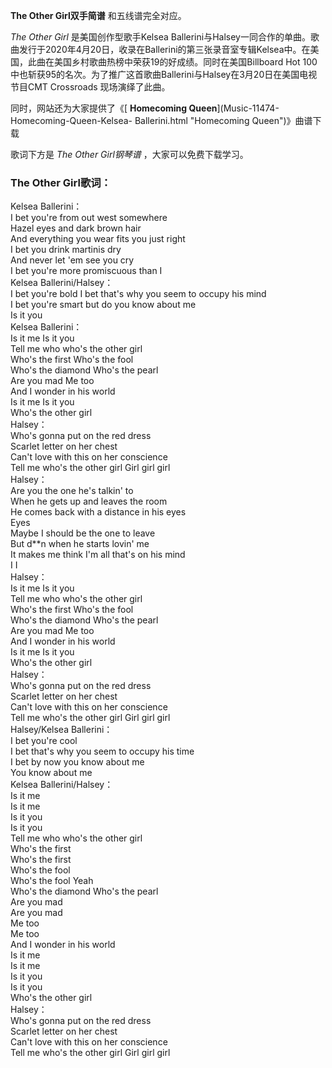

**The Other Girl双手简谱** 和五线谱完全对应。

_The Other Girl_ 是美国创作型歌手Kelsea
Ballerini与Halsey一同合作的单曲。歌曲发行于2020年4月20日，收录在Ballerini的第三张录音室专辑Kelsea中。在美国，此曲在美国乡村歌曲热榜中荣获19的好成绩。同时在美国Billboard
Hot 100中也斩获95的名次。为了推广这首歌曲Ballerini与Halsey在3月20日在美国电视节目CMT Crossroads 现场演绎了此曲。

同时，网站还为大家提供了《[ **Homecoming Queen**](Music-11474-Homecoming-Queen-Kelsea-
Ballerini.html "Homecoming Queen")》曲谱下载

歌词下方是 _The Other Girl钢琴谱_ ，大家可以免费下载学习。

### The Other Girl歌词：

Kelsea Ballerini：  
I bet you're from out west somewhere  
Hazel eyes and dark brown hair  
And everything you wear fits you just right  
I bet you drink martinis dry  
And never let 'em see you cry  
I bet you're more promiscuous than I  
Kelsea Ballerini/Halsey：  
I bet you're bold I bet that's why you seem to occupy his mind  
I bet you're smart but do you know about me  
Is it you  
Kelsea Ballerini：  
Is it me Is it you  
Tell me who who's the other girl  
Who's the first Who's the fool  
Who's the diamond Who's the pearl  
Are you mad Me too  
And I wonder in his world  
Is it me Is it you  
Who's the other girl  
Halsey：  
Who's gonna put on the red dress  
Scarlet letter on her chest  
Can't love with this on her conscience  
Tell me who's the other girl Girl girl girl  
Halsey：  
Are you the one he's talkin' to  
When he gets up and leaves the room  
He comes back with a distance in his eyes  
Eyes  
Maybe I should be the one to leave  
But d**n when he starts lovin' me  
It makes me think I'm all that's on his mind  
I I  
Halsey：  
Is it me Is it you  
Tell me who who's the other girl  
Who's the first Who's the fool  
Who's the diamond Who's the pearl  
Are you mad Me too  
And I wonder in his world  
Is it me Is it you  
Who's the other girl  
Halsey：  
Who's gonna put on the red dress  
Scarlet letter on her chest  
Can't love with this on her conscience  
Tell me who's the other girl Girl girl girl  
Halsey/Kelsea Ballerini：  
I bet you're cool  
I bet that's why you seem to occupy his time  
I bet by now you know about me  
You know about me  
Kelsea Ballerini/Halsey：  
Is it me  
Is it me  
Is it you  
Is it you  
Tell me who who's the other girl  
Who's the first  
Who's the first  
Who's the fool  
Who's the fool Yeah  
Who's the diamond Who's the pearl  
Are you mad  
Are you mad  
Me too  
Me too  
And I wonder in his world  
Is it me  
Is it me  
Is it you  
Is it you  
Who's the other girl  
Halsey：  
Who's gonna put on the red dress  
Scarlet letter on her chest  
Can't love with this on her conscience  
Tell me who's the other girl Girl girl girl


